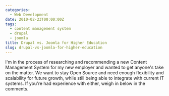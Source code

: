 ```yaml
---
categories:
  - Web Development
date: 2010-02-23T00:00:00Z
tags:
  - content management system
  - drupal
  - joomla
title: Drupal vs. Joomla for Higher Education
slug: drupal-vs-joomla-for-higher-education
---
```


I'm in the process of researching and recommending a new Content Management System for my new employer and wanted to get anyone's take on the matter. We want to stay Open Source and need enough flexibility and scalability for future growth, while still being able to integrate with current IT systems. If you're had experience with either, weigh in below in the comments.
